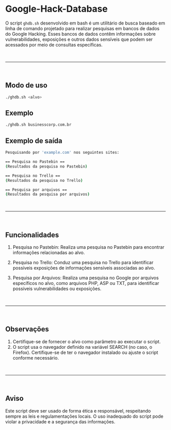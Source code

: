 # Google-Hack-Database

O script ```ghdb.sh``` desenvolvido em bash é um utilitário de busca baseado em linha de comando projetado para realizar pesquisas em bancos de dados do Google Hacking. Esses bancos de dados contêm informações sobre vulnerabilidades, exposições e outros dados sensíveis que podem ser acessados por meio de consultas específicas.

<br>

---

<br>

## **Modo de uso**

```bash
./ghdb.sh <alvo>
```

## **Exemplo**

```bash
./ghdb.sh businesscorp.com.br
```

## **Exemplo de saída**

```bash
Pesquisando por 'example.com' nos seguintes sites:

== Pesquisa no Pastebin ==
(Resultados da pesquisa no Pastebin)

== Pesquisa no Trello ==
(Resultados da pesquisa no Trello)

== Pesquisa por arquivos ==
(Resultados da pesquisa por arquivos)
```

<br>

---

<br>

## **Funcionalidades**

1. Pesquisa no Pastebin:
        Realiza uma pesquisa no Pastebin para encontrar informações relacionadas ao alvo.

 2. Pesquisa no Trello:
        Conduz uma pesquisa no Trello para identificar possíveis exposições de informações sensíveis associadas ao alvo.

3. Pesquisa por Arquivos:
        Realiza uma pesquisa no Google por arquivos específicos no alvo, como arquivos PHP, ASP ou TXT, para identificar possíveis vulnerabilidades ou exposições.

<br>

---

<br>

## **Observações**

1. Certifique-se de fornecer o alvo como parâmetro ao executar o script.
2. O script usa o navegador definido na variável SEARCH (no caso, o Firefox). Certifique-se de ter o navegador instalado ou ajuste o script conforme necessário.

<br>

---

<br>

## **Aviso**

Este script deve ser usado de forma ética e responsável, respeitando sempre as leis e regulamentações locais. O uso inadequado do script pode violar a privacidade e a segurança das informações.







